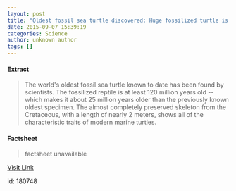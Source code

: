 ```yaml
---
layout: post
title: "Oldest fossil sea turtle discovered: Huge fossilized turtle is at least 120 million years old"
date: 2015-09-07 15:39:19
categories: Science
author: unknown author
tags: []
---
```



#### Extract
>The world's oldest fossil sea turtle known to date has been found by scientists. The fossilized reptile is at least 120 million years old -- which makes it about 25 million years older than the previously known oldest specimen. The almost completely preserved skeleton from the Cretaceous, with a length of nearly 2 meters, shows all of the characteristic traits of modern marine turtles. 

#### Factsheet
>factsheet unavailable

[Visit Link](http://www.sciencedaily.com/releases/2015/09/150907113919.htm)

id:  180748
